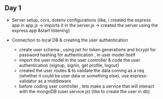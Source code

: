 ## Day 1 
- Server setup, cors, dotenv configurations (like, i created the express app in app.js -> imports it in the server.js -> created the server using the express app &start listening)

- Connection to local DB & creating the user authentication
    - create user schema , using jwt for token generations and bcrypt for password hashing for authentication , in user model itself
    - import the user model in the user controller & code the user authentication (signup, signin, get profile, logout)
    - created the user routes & to validate the data coming as a req (whether it could be user data or something else), use express-validator as a middleware
    - before coding user controller , lets make a service that will interact with the mongoDB (user.service.js) [like to create the user in db]